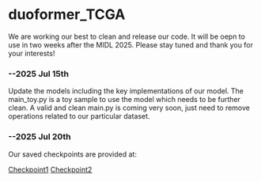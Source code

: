 # duoformer_TCGA

We are working our best to clean and release our code. It will be oepn to use in two weeks after the MIDL 2025. Please stay tuned and thank you for your interests!

### --2025 Jul 15th 
Update the models including the key implementations of our model. The main_toy.py is a toy sample to use the model which needs to be further clean. 
A valid and clean main.py is coming very soon, just need to remove operations related to our particular dataset.

### --2025 Jul 20th
Our saved checkpoints are provided at:

[Checkpoint1](https://drive.google.com/file/d/1AtnRSPbMJXQd7MPM_6nVAr1sq1CHS5Pr/view?usp=sharing)
[Checkpoint2](https://drive.google.com/file/d/1x4M0nyvqp0Cyn4joLb6Lvrn8W-JttqWv/view?usp=sharing)
